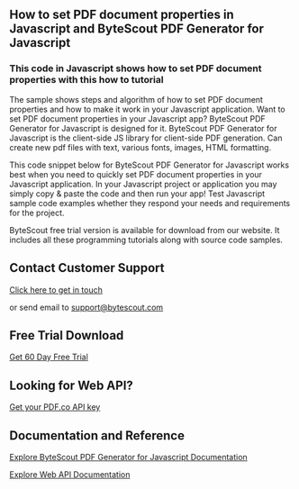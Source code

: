 ## How to set PDF document properties in Javascript and ByteScout PDF Generator for Javascript

### This code in Javascript shows how to set PDF document properties with this how to tutorial

The sample shows steps and algorithm of how to set PDF document properties and how to make it work in your Javascript application. Want to set PDF document properties in your Javascript app? ByteScout PDF Generator for Javascript is designed for it. ByteScout PDF Generator for Javascript is the client-side JS library for client-side PDF generation. Can create new pdf files with text, various fonts, images, HTML formatting.

This code snippet below for ByteScout PDF Generator for Javascript works best when you need to quickly set PDF document properties in your Javascript application. In your Javascript project or application you may simply copy & paste the code and then run your app! Test Javascript sample code examples whether they respond your needs and requirements for the project.

ByteScout free trial version is available for download from our website. It includes all these programming tutorials along with source code samples.

## Contact Customer Support

[Click here to get in touch](https://bytescout.zendesk.com/hc/en-us/requests/new?subject=ByteScout%20PDF%20Generator%20for%20Javascript%20Question)

or send email to [support@bytescout.com](mailto:support@bytescout.com?subject=ByteScout%20PDF%20Generator%20for%20Javascript%20Question) 

## Free Trial Download

[Get 60 Day Free Trial](https://bytescout.com/download/web-installer?utm_source=github-readme)

## Looking for Web API? 

[Get your PDF.co API key](https://pdf.co/documentation/api?utm_source=github-readme)

## Documentation and Reference

[Explore ByteScout PDF Generator for Javascript Documentation](https://bytescout.com/documentation/index.html?utm_source=github-readme)

[Explore Web API Documentation](https://pdf.co/documentation/api?utm_source=github-readme)